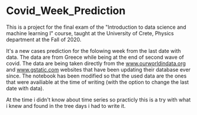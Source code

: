 # Covid_Week_Prediction
This is a project for the final exam of the "Introduction to data science and machine learning I" course, taught at the University of Crete, Physics department at the Fall of 2020.

It's a new cases prediction for the folowing week from the last date with data. The data are from Greece while being at the end of second wave of covid. The data are being taken directly from the www.ourworldindata.org and www.gstatic.com websites that have been updating their database ever since. The notebook has been modified so that the used data are the ones that were availiable at the time of writing (with the option to change the last date with data).

At the time i didn't know about time series so practicly this is a try with what i knew and found in the tree days i had to write it.
